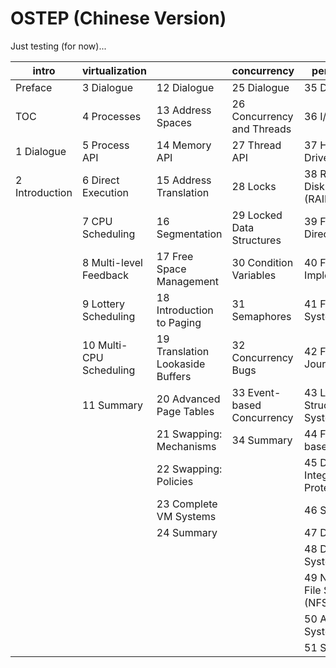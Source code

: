 
# OSTEP (Chinese Version)

Just testing (for now)...

| intro           | virtualization          |                                  | concurrency                | persistence                         | appendices       |
| --------------- | ----------------------- | -------------------------------- | -------------------------- | ----------------------------------- | ---------------- |
| Preface         | 3 Dialogue              | 12 Dialogue                      | 25 Dialogue                | 35 Dialogue                         | Dialogue         |
| TOC             | 4 Processes             | 13 Address Spaces                | 26 Concurrency and Threads | 36 I/O Devices                      | Virtual Machines |
| 1 Dialogue      | 5 Process API           | 14 Memory API                    | 27 Thread API              | 37 Hard Disk Drives                 | Dialogue         |
| 2 Introduction  | 6 Direct Execution      | 15 Address Translation           | 28 Locks                   | 38 Redundant Disk Arrays (RAID)     | Monitors         |
|                 | 7 CPU Scheduling        | 16 Segmentation                  | 29 Locked Data Structures  | 39 Files and Directories            | Dialogue         |
|                 | 8 Multi-level Feedback  | 17 Free Space Management         | 30 Condition Variables     | 40 File System Implementation       | Lab Tutorial     |
|                 | 9 Lottery Scheduling    | 18 Introduction to Paging        | 31 Semaphores              | 41 Fast File System (FFS)           | Systems Labs     |
|                 | 10 Multi-CPU Scheduling | 19 Translation Lookaside Buffers | 32 Concurrency Bugs        | 42 FSCK and Journaling              | xv6 Labs         |
|                 | 11 Summary              | 20 Advanced Page Tables          | 33 Event-based Concurrency | 43 Log-Structured File System (LFS) |                  |
|                 |                         | 21 Swapping: Mechanisms          | 34 Summary                 | 44 Flash-based SSDs                 |                  |
|                 |                         | 22 Swapping: Policies            |                            | 45 Data Integrity and Protection    |                  |
|                 |                         | 23 Complete VM Systems           |                            | 46 Summary                          |                  |
|                 |                         | 24 Summary                       |                            | 47 Dialogue                         |                  |
|                 |                         |                                  |                            | 48 Distributed Systems              |                  |
|                 |                         |                                  |                            | 49 Network File System (NFS)        |                  |
|                 |                         |                                  |                            | 50 Andrew File System (AFS)         |                  |
|                 |                         |                                  |                            | 51 Summary                          |                  |

